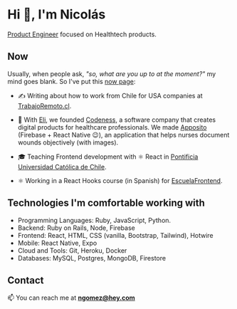 # Hi 👋, I'm Nicolás

[Product Engineer](https://blog.pragmaticengineer.com/the-product-minded-engineer/) focused on Healthtech products.

## Now

Usually, when people ask, _"so, what are you up to at the moment?"_ my mind goes blank. So I've put this [now page](https://nownownow.com/about):

- ✍️ Writing about how to work from Chile for USA companies at [TrabajoRemoto.cl](https://trabajoremoto.cl).

- 🦕 With [Eli](https://github.com/EliAndrea), we founded [Codeness](https://github.com/codeness-io), a software company that creates digital products for healthcare professionals. We made [Apposito](https://apposito.codeness.io) (Firebase + React Native 😉), an application that helps nurses document wounds objectively (with images).

- 🎓 Teaching Frontend development with ⚛️ React in [Pontificia Universidad Católica de Chile](https://www.uc.cl/).

- ⚛️ Working in a React Hooks course (in Spanish) for [EscuelaFrontend](https://escuelafrontend.com/).

## Technologies I'm comfortable working with

- Programming Languages: Ruby, JavaScript, Python.
- Backend: Ruby on Rails, Node, Firebase
- Frontend: React, HTML, CSS (vanilla, Bootstrap, Tailwind), Hotwire
- Mobile: React Native, Expo
- Cloud and Tools: Git, Heroku, Docker
- Databases: MySQL, Postgres, MongoDB, Firestore

## Contact

📫 You can reach me at **ngomez@hey.com**
